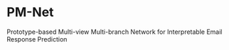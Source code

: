 # PM-Net
Prototype-based Multi-view Multi-branch Network for Interpretable Email Response Prediction
